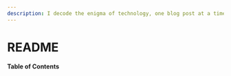 ```yaml
---
description: I decode the enigma of technology, one blog post at a time.
---
```


# README



**Table of Contents**



